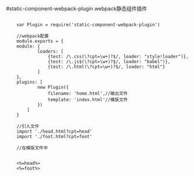 #static-component-webpack-plugin
webpack静态组件插件

<pre><code>
    var Plugin = require('static-component-webpack-plugin')

    //webpack配置
    module.exports = {
    module: {
            loaders: [
                {test: /\.css(\?cpt=\w+)?$/, loader: "style!loader")},
                {test: /\.js$(\?cpt=\w+)?$/, loader: "babel")},
                {test: /\.html(\?cpt=\w+)?$/, loader: "html"}
            ]
    },
    plugins: [
            new Plugin({
                filename: 'home.html',//输出文件
                template: 'index.html'//模版文件
            })
        ]
    }

    //引入文件
    import './head.html?cpt=head'
    import './foot.html?cpt=foot'

    //在模版文件中
    <html lang="en">
    <body>
    <%=head%>
    <%=foot%>
    </body>
    </html>

</code></pre>